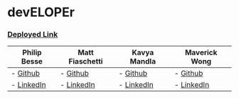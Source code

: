 # devELOPEr

### [Deployed Link](https://dev-eloper.herokuapp.com/)




| **Philip Besse**                                        |  **Matt Fiaschetti**                                       | **Kavya Mandla**                                               | **Maverick Wong**                                              |
| ------------------------------------------------------- | ---------------------------------------------------------- | -------------------------------------------------------------- | -------------------------------------------------------------- |
| - [Github](https://github.com/pdbesse)                  | - [Github](https://github.com/fiaschettima)                | - [Github](https://github.com/smandla)                         | - [Github](https://github.com/maverickwong17)                  |
| - [LinkedIn](https://www.linkedin.com/in/phillipbesse/) | - [LinkedIn](https://www.linkedin.com/in/fiaschettimatt/)  | - [LinkedIn](https://www.linkedin.com/in/srikavya-mandla/)     | - [LinkedIn](https://www.linkedin.com/in/maverick-wong/)       |
